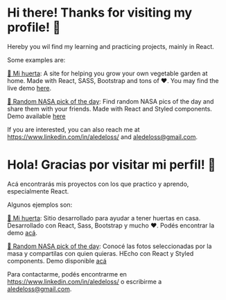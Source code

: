 # Hi there! Thanks for visiting my profile! 🤗

Hereby you wil find my learning and practicing projects, mainly in React.

Some examples are:

[🌱 Mi huerta](https://github.com/aledeloss/mi-huerta): A site for helping you grow your own vegetable garden at home. Made with React, SASS, Bootstrap and tons of ❤️. You may find the live demo [here](https://mi-huerta.vercel.app/).

[🚀 Random NASA pick of the day](https://github.com/aledeloss/nasa-photos): Find random NASA pics of the day and share them with your friends. Made with React and Styled components. Demo available [here](https://nasa-photos-eosin.vercel.app/)

If you are interested, you can also reach me at https://www.linkedin.com/in/aledeloss/ and aledeloss@gmail.com.


# Hola! Gracias por visitar mi perfil! 🤗

Acá encontrarás mis proyectos con los que practico y aprendo, especialmente React.

Algunos ejemplos son:

[🌱 Mi huerta](https://github.com/aledeloss/mi-huerta): Sitio desarrollado para ayudar a tener huertas en casa. Desarrollado con React, Sass, Bootstrap y mucho ❤️. Podés encontrar la demo [acá](https://mi-huerta.vercel.app/).

[🚀 Random NASA pick of the day](https://github.com/aledeloss/nasa-photos): Conocé las fotos seleccionadas por la masa y compartilas con quien quieras. HEcho con React y Styled components. Demo disponible [acá](https://nasa-photos-eosin.vercel.app/)

Para contactarme, podés encontrarme en https://www.linkedin.com/in/aledeloss/ o escribirme a aledeloss@gmail.com.
